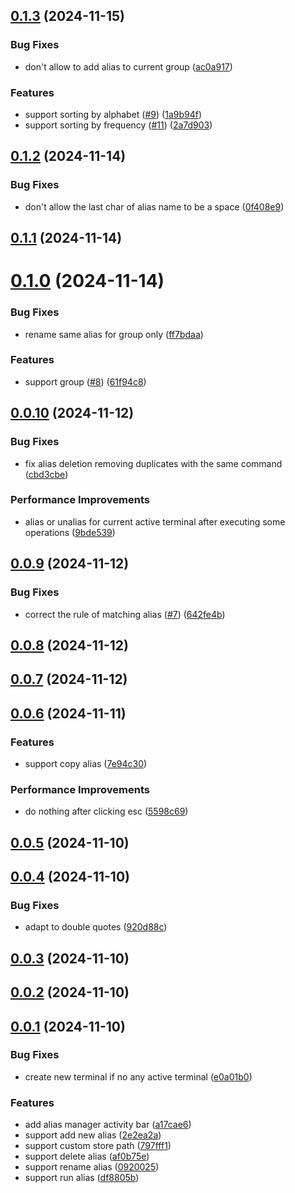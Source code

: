 ## [0.1.3](https://github.com/chouchouji/alias-manager/compare/v0.1.2...v0.1.3) (2024-11-15)


### Bug Fixes

* don't allow to add alias to current group ([ac0a917](https://github.com/chouchouji/alias-manager/commit/ac0a9178795e7eb415d4a02722de0a8a4ae6a6f5))


### Features

* support sorting by alphabet ([#9](https://github.com/chouchouji/alias-manager/issues/9)) ([1a9b94f](https://github.com/chouchouji/alias-manager/commit/1a9b94f87d9e02c1a08236af24f5e684a3d90d14))
* support sorting by frequency ([#11](https://github.com/chouchouji/alias-manager/issues/11)) ([2a7d903](https://github.com/chouchouji/alias-manager/commit/2a7d9038943c91ac9f8b0f183a999dcbe00b126b))



## [0.1.2](https://github.com/chouchouji/alias-manager/compare/v0.1.1...v0.1.2) (2024-11-14)


### Bug Fixes

* don't allow the last char of alias name to be a space ([0f408e9](https://github.com/chouchouji/alias-manager/commit/0f408e9e5c82b0a5051b30ae73412633f0c17f76))



## [0.1.1](https://github.com/chouchouji/alias-manager/compare/v0.1.0...v0.1.1) (2024-11-14)



# [0.1.0](https://github.com/chouchouji/alias-manager/compare/v0.0.10...v0.1.0) (2024-11-14)


### Bug Fixes

* rename same alias for group only ([ff7bdaa](https://github.com/chouchouji/alias-manager/commit/ff7bdaaa12c7ac383bdf1793e93d53f715ac9616))


### Features

* support group ([#8](https://github.com/chouchouji/alias-manager/issues/8)) ([61f94c8](https://github.com/chouchouji/alias-manager/commit/61f94c8cd8c40779693ff877bc962823661f1568))



## [0.0.10](https://github.com/chouchouji/alias-manager/compare/v0.0.9...v0.0.10) (2024-11-12)


### Bug Fixes

* fix alias deletion removing duplicates with the same command ([cbd3cbe](https://github.com/chouchouji/alias-manager/commit/cbd3cbeacda89cb8849f22d276ca7172f48564d2))


### Performance Improvements

* alias or unalias for current active terminal after executing some operations ([9bde539](https://github.com/chouchouji/alias-manager/commit/9bde539c0a9240d084fd9c06a6348f1d6349eb8d))



## [0.0.9](https://github.com/chouchouji/alias-manager/compare/v0.0.8...v0.0.9) (2024-11-12)


### Bug Fixes

* correct the rule of matching alias ([#7](https://github.com/chouchouji/alias-manager/issues/7)) ([642fe4b](https://github.com/chouchouji/alias-manager/commit/642fe4b79af2e48395c8fca7f0b08a0f8b16f871))



## [0.0.8](https://github.com/chouchouji/alias-manager/compare/v0.0.7...v0.0.8) (2024-11-12)



## [0.0.7](https://github.com/chouchouji/alias-manager/compare/v0.0.6...v0.0.7) (2024-11-12)



## [0.0.6](https://github.com/chouchouji/alias-manager/compare/v0.0.5...v0.0.6) (2024-11-11)


### Features

* support copy alias ([7e94c30](https://github.com/chouchouji/alias-manager/commit/7e94c30614b86670a36fcfca6d07e2cc000518ea))


### Performance Improvements

* do nothing after clicking esc ([5598c69](https://github.com/chouchouji/alias-manager/commit/5598c6907584921572a4861d5c62f83e042cddc4))



## [0.0.5](https://github.com/chouchouji/alias-manager/compare/v0.0.4...v0.0.5) (2024-11-10)



## [0.0.4](https://github.com/chouchouji/alias-manager/compare/v0.0.3...v0.0.4) (2024-11-10)


### Bug Fixes

* adapt to double quotes ([920d88c](https://github.com/chouchouji/alias-manager/commit/920d88c8b7c554ef38c0bf8656e30f1cc64eec39))



## [0.0.3](https://github.com/chouchouji/alias-manager/compare/v0.0.2...v0.0.3) (2024-11-10)



## [0.0.2](https://github.com/chouchouji/alias-manager/compare/v0.0.1...v0.0.2) (2024-11-10)



## [0.0.1](https://github.com/chouchouji/alias-manager/compare/a17cae6ad05f3bfe13033cf0f3d8dae407c9f916...v0.0.1) (2024-11-10)


### Bug Fixes

* create new terminal if no any active terminal ([e0a01b0](https://github.com/chouchouji/alias-manager/commit/e0a01b04baadf6953997ee6101fae9e5117a607b))


### Features

* add alias manager activity bar ([a17cae6](https://github.com/chouchouji/alias-manager/commit/a17cae6ad05f3bfe13033cf0f3d8dae407c9f916))
* support add new alias ([2e2ea2a](https://github.com/chouchouji/alias-manager/commit/2e2ea2a19770d95338ba6b716ebb2d49f0747314))
* support custom store path ([797fff1](https://github.com/chouchouji/alias-manager/commit/797fff1969500d4d354a4a28c9bf7d9e1fd2c88d))
* support delete alias ([af0b75e](https://github.com/chouchouji/alias-manager/commit/af0b75e2860974ccfbfe2ff0944f4fb1db1ac335))
* support rename alias ([0920025](https://github.com/chouchouji/alias-manager/commit/0920025fb990e5d14f2af9aaf7bbd742a4f083c3))
* support run alias ([df8805b](https://github.com/chouchouji/alias-manager/commit/df8805b180be8b079bb2548e87b2dcf04033aa2b))



